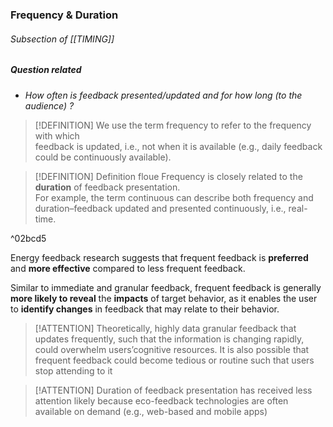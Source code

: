 ### Frequency & Duration
###### Subsection of [[TIMING]]

##### Question related
- *How often is feedback presented/updated and for how long (to the audience) ?*

> [!DEFINITION]
> We use the term frequency to refer to the frequency with which  
feedback is updated, i.e., not when it is available (e.g., daily feedback  
could be continuously available).

>[!DEFINITION] Definition floue
>Frequency is closely related to the **duration** of feedback presentation.  
For example, the term continuous can describe both frequency and  
duration–feedback updated and presented continuously, i.e., real-time.

^02bcd5

Energy feedback research suggests that frequent feedback is **preferred** and **more effective** compared to less frequent feedback. 

Similar to immediate and granular feedback, frequent feedback is generally **more likely to reveal** the **impacts** of target behavior, as it enables the user to **identify changes** in feedback that may relate to their behavior.


>[!ATTENTION] 
>Theoretically, highly data granular feedback that updates frequently, such that the information is changing rapidly, could overwhelm users’cognitive resources. It is also possible that frequent feedback could become tedious or routine such that users stop attending to it

>[!ATTENTION]
>Duration of feedback presentation has received less attention likely because eco-feedback technologies are often available on demand (e.g., web-based and mobile apps)
